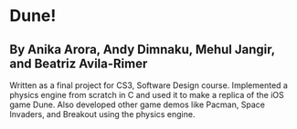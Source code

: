 # Dune!
## By Anika Arora, Andy Dimnaku, Mehul Jangir, and Beatriz Avila-Rimer

Written as a final project for CS3, Software Design course. 
Implemented a physics engine from scratch in C and used it to make a replica of the iOS game Dune. Also developed other game demos like Pacman, Space Invaders, and Breakout using the physics engine. 

